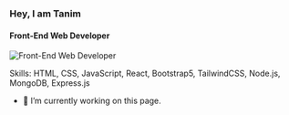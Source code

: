 ### Hey, I am Tanim
#### Front-End Web Developer
![Front-End Web Developer](https://media-exp2.licdn.com/dms/image/C5616AQHeK0JApVD6sw/profile-displaybackgroundimage-shrink_200_800/0/1653922312594?e=1660176000&v=beta&t=a9NFbdirbVGLP9QLXAnrPXWl8z5qvhX1f6IX4BT_UPs)


Skills: HTML, CSS, JavaScript, React, Bootstrap5, TailwindCSS, Node.js, MongoDB, Express.js

- 🔭 I’m currently working on this page. 
